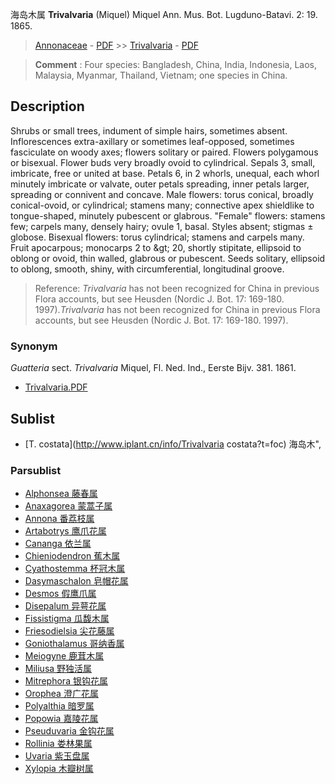 海岛木属 **Trivalvaria** (Miquel) Miquel Ann. Mus. Bot. Lugduno-Batavi. 2: 19. 1865.

> [Annonaceae](http://www.iplant.cn/info/Annonaceae?t=foc) - [PDF](http://www.iplant.cn/foc/pdf/Annonaceae.pdf) >> [Trivalvaria](http://www.iplant.cn/info/Trivalvaria?t=foc) - [PDF](http://www.iplant.cn/foc/pdf/Trivalvaria.pdf)

> **Comment** : 
> Four species: Bangladesh, China, India, Indonesia, Laos, Malaysia, Myanmar, Thailand, Vietnam; one species in China.

## Description

Shrubs or small trees, indument of simple hairs, sometimes absent. Inflorescences extra-axillary or sometimes leaf-opposed, sometimes fasciculate on woody axes; flowers solitary or paired. Flowers polygamous or bisexual. Flower buds very broadly ovoid to cylindrical. Sepals 3, small, imbricate, free or united at base. Petals 6, in 2 whorls, unequal, each whorl minutely imbricate or valvate, outer petals spreading, inner petals larger, spreading or connivent and concave. Male flowers: torus conical, broadly conical-ovoid, or cylindrical; stamens many; connective apex shieldlike to tongue-shaped, minutely pubescent or glabrous. \"Female\" flowers: stamens few; carpels many, densely hairy; ovule 1, basal. Styles absent; stigmas ± globose. Bisexual flowers: torus cylindrical; stamens and carpels many. Fruit apocarpous; monocarps 2 to &amp;gt; 20, shortly stipitate, ellipsoid to oblong or ovoid, thin walled, glabrous or pubescent. Seeds solitary, ellipsoid to oblong, smooth, shiny, with circumferential, longitudinal groove.

> Reference: 
>*Trivalvaria* has not been recognized for China in previous Flora accounts, but see Heusden (Nordic J. Bot. 17: 169-180. 1997).*Trivalvaria* has not been recognized for China in previous Flora accounts, but see Heusden (Nordic J. Bot. 17: 169-180. 1997).

### Synonym
*Guatteria* sect. *Trivalvaria* Miquel, Fl. Ned. Ind., Eerste Bijv. 381. 1861.

* [Trivalvaria.PDF](http://www.iplant.cn/foc/pdf/Trivalvaria.pdf)

## Sublist

* [T.  costata](http://www.iplant.cn/info/Trivalvaria costata?t=foc) 海岛木",

### Parsublist

* [Alphonsea  藤春属](http://www.iplant.cn/info/Alphonsea?t=foc)
* [Anaxagorea  蒙蒿子属](http://www.iplant.cn/info/Anaxagorea?t=foc)
* [Annona  番荔枝属](http://www.iplant.cn/info/Annona?t=foc)
* [Artabotrys  鹰爪花属](http://www.iplant.cn/info/Artabotrys?t=foc)
* [Cananga  依兰属](http://www.iplant.cn/info/Cananga?t=foc)
* [Chieniodendron  蕉木属](http://www.iplant.cn/info/Chieniodendron?t=foc)
* [Cyathostemma  杯冠木属](http://www.iplant.cn/info/Cyathostemma?t=foc)
* [Dasymaschalon  皂帽花属](http://www.iplant.cn/info/Dasymaschalon?t=foc)
* [Desmos  假鹰爪属](http://www.iplant.cn/info/Desmos?t=foc)
* [Disepalum  异萼花属](http://www.iplant.cn/info/Disepalum?t=foc)
* [Fissistigma  瓜馥木属](http://www.iplant.cn/info/Fissistigma?t=foc)
* [Friesodielsia  尖花藤属](http://www.iplant.cn/info/Friesodielsia?t=foc)
* [Goniothalamus  哥纳香属](http://www.iplant.cn/info/Goniothalamus?t=foc)
* [Meiogyne  鹿茸木属](http://www.iplant.cn/info/Meiogyne?t=foc)
* [Miliusa  野独活属](http://www.iplant.cn/info/Miliusa?t=foc)
* [Mitrephora  银钩花属](http://www.iplant.cn/info/Mitrephora?t=foc)
* [Orophea  澄广花属](http://www.iplant.cn/info/Orophea?t=foc)
* [Polyalthia  暗罗属](http://www.iplant.cn/info/Polyalthia?t=foc)
* [Popowia  嘉陵花属](http://www.iplant.cn/info/Popowia?t=foc)
* [Pseuduvaria  金钩花属](http://www.iplant.cn/info/Pseuduvaria?t=foc)
* [Rollinia  娄林果属](http://www.iplant.cn/info/Rollinia?t=foc)
* [Uvaria  紫玉盘属](http://www.iplant.cn/info/Uvaria?t=foc)
* [Xylopia  木瓣树属](http://www.iplant.cn/info/Xylopia?t=foc)
